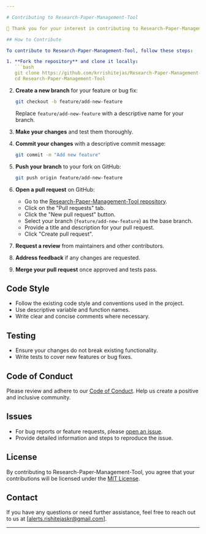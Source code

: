 ```yaml
---

# Contributing to Research-Paper-Management-Tool

🎉 Thank you for your interest in contributing to Research-Paper-Management-Tool! We welcome contributions from everyone, and we appreciate your help in making this project better.

## How to Contribute

To contribute to Research-Paper-Management-Tool, follow these steps:

1. **Fork the repository** and clone it locally:
   ```bash
   git clone https://github.com/krrishitejas/Research-Paper-Management-Tool.git
   cd Research-Paper-Management-Tool
   ```

2. **Create a new branch** for your feature or bug fix:
   ```bash
   git checkout -b feature/add-new-feature
   ```
   Replace `feature/add-new-feature` with a descriptive name for your branch.

3. **Make your changes** and test them thoroughly.

4. **Commit your changes** with a descriptive commit message:
   ```bash
   git commit -m "Add new feature"
   ```

5. **Push your branch** to your fork on GitHub:
   ```bash
   git push origin feature/add-new-feature
   ```

6. **Open a pull request** on GitHub:
   - Go to the [Research-Paper-Management-Tool repository](https://github.com/krrishitejas/Research-Paper-Management-Tool).
   - Click on the "Pull requests" tab.
   - Click the "New pull request" button.
   - Select your branch (`feature/add-new-feature`) as the base branch.
   - Provide a title and description for your pull request.
   - Click "Create pull request".

7. **Request a review** from maintainers and other contributors.

8. **Address feedback** if any changes are requested.

9. **Merge your pull request** once approved and tests pass.

## Code Style

- Follow the existing code style and conventions used in the project.
- Use descriptive variable and function names.
- Write clear and concise comments where necessary.

## Testing

- Ensure your changes do not break existing functionality.
- Write tests to cover new features or bug fixes.

## Code of Conduct

Please review and adhere to our [Code of Conduct](CODE_OF_CONDUCT.md). Help us create a positive and inclusive community.

## Issues

- For bug reports or feature requests, please [open an issue](https://github.com/krrishitejas/Research-Paper-Management-Tool/issues).
- Provide detailed information and steps to reproduce the issue.

## License

By contributing to Research-Paper-Management-Tool, you agree that your contributions will be licensed under the [MIT License](LICENSE).

## Contact

If you have any questions or need further assistance, feel free to reach out to us at [alerts.rishitejaskr@gmail.com].

---
```

